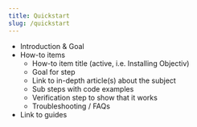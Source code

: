 ```yaml
---
title: Quickstart
slug: /quickstart
---
```


* Introduction & Goal
* How-to items
  * How-to item title (active, i.e. Installing Objectiv)
  * Goal for step
  * Link to in-depth article(s) about the subject
  * Sub steps with code examples
  * Verification step to show that it works
  * Troubleshooting / FAQs
* Link to guides
